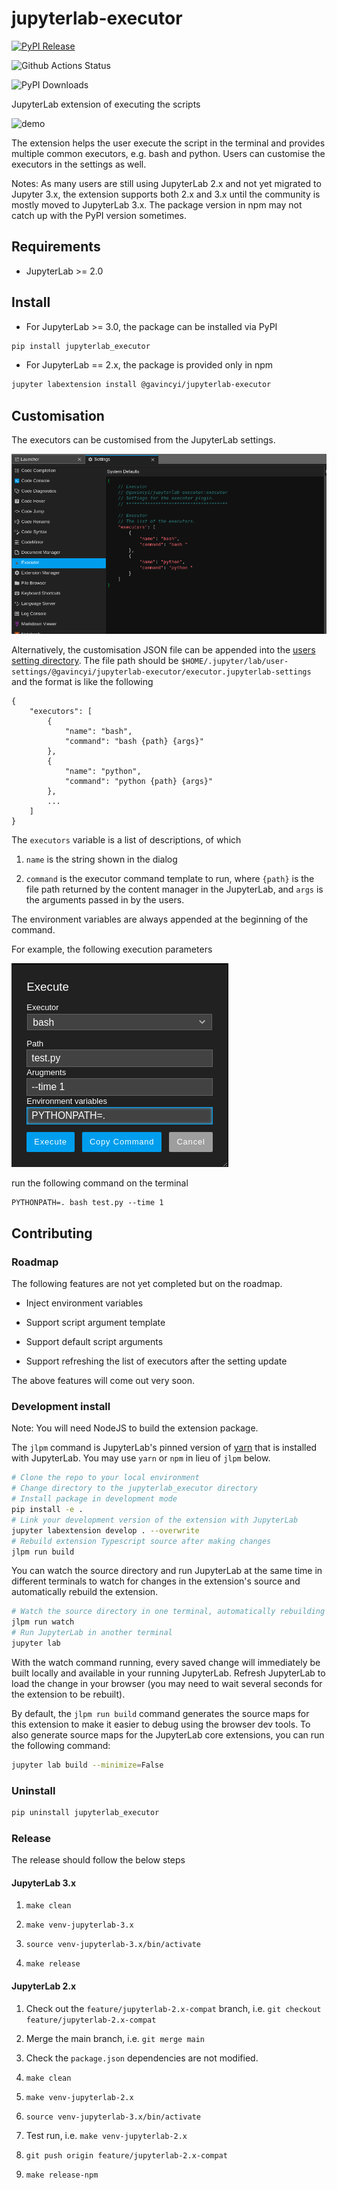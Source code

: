 # jupyterlab-executor

[![PyPI Release](https://img.shields.io/pypi/v/jupyterlab-executor.svg)](https://pypi.org/project/jupyterlab-executor/)

![Github Actions Status](https://github.com/gavincyi/jupyterlab-executor/workflows/Build/badge.svg)

![PyPI Downloads](https://img.shields.io/pypi/dm/jupyterlab-executor.svg)

JupyterLab extension of executing the scripts

![demo](doc/README/demo.gif)

The extension helps the user execute the script in the terminal and provides
multiple common executors, e.g. bash and python. Users can customise the
executors in the settings as well.

Notes: As many users are still using JupyterLab 2.x and not yet migrated 
to Jupyter 3.x, the extension supports both 2.x and 3.x until the community
is mostly moved to JupyterLab 3.x. The package version in npm may not catch
up with the PyPI version sometimes.

## Requirements

* JupyterLab >= 2.0

## Install

* For JupyterLab >= 3.0, the package can be installed via PyPI

```bash
pip install jupyterlab_executor
```

* For JupyterLab == 2.x, the package is provided only in npm

```bash
jupyter labextension install @gavincyi/jupyterlab-executor
```

## Customisation

The executors can be customised from the JupyterLab settings.

![Customisation settings](doc/README/customisation-settings.png)

Alternatively, the customisation JSON file can be appended into the
[users setting directory](https://jupyterlab.readthedocs.io/en/stable/user/directories.html?highlight=%22jupyterlab-settings%22#jupyterlab-user-settings-directory).
The file path should be 
`$HOME/.jupyter/lab/user-settings/@gavincyi/jupyterlab-executor/executor.jupyterlab-settings` 
and the format is like the following

```
{
    "executors": [
        {
            "name": "bash",
            "command": "bash {path} {args}"
        },
        {
            "name": "python",
            "command": "python {path} {args}"
        },
        ...
    ]
}
```

The `executors` variable is a list of descriptions, of which

1. `name` is the string shown in the dialog

2. `command` is the executor command template to run, where `{path}`
is the file path returned by the content manager in the JupyterLab,
and `args` is the arguments passed in by the users.

The environment variables are always appended at the beginning of the
command. 

For example, the following execution parameters 

![Execute](doc/README/executor.png)

run the following command on the terminal

```
PYTHONPATH=. bash test.py --time 1
```

## Contributing

### Roadmap

The following features are not yet completed but on the roadmap. 

- Inject environment variables

- Support script argument template

- Support default script arguments

- Support refreshing the list of executors after the setting update

The above features will come out very soon.

### Development install

Note: You will need NodeJS to build the extension package.

The `jlpm` command is JupyterLab's pinned version of
[yarn](https://yarnpkg.com/) that is installed with JupyterLab. You may use
`yarn` or `npm` in lieu of `jlpm` below.

```bash
# Clone the repo to your local environment
# Change directory to the jupyterlab_executor directory
# Install package in development mode
pip install -e .
# Link your development version of the extension with JupyterLab
jupyter labextension develop . --overwrite
# Rebuild extension Typescript source after making changes
jlpm run build
```

You can watch the source directory and run JupyterLab at the same time in different terminals to watch for changes in the extension's source and automatically rebuild the extension.

```bash
# Watch the source directory in one terminal, automatically rebuilding when needed
jlpm run watch
# Run JupyterLab in another terminal
jupyter lab
```

With the watch command running, every saved change will immediately be built locally and available in your running JupyterLab. Refresh JupyterLab to load the change in your browser (you may need to wait several seconds for the extension to be rebuilt).

By default, the `jlpm run build` command generates the source maps for this extension to make it easier to debug using the browser dev tools. To also generate source maps for the JupyterLab core extensions, you can run the following command:

```bash
jupyter lab build --minimize=False
```

### Uninstall

```bash
pip uninstall jupyterlab_executor
```

### Release

The release should follow the below steps

#### JupyterLab 3.x

1. `make clean`

2. `make venv-jupyterlab-3.x`

3. `source venv-jupyterlab-3.x/bin/activate`

4. `make release`

#### JupyterLab 2.x

1. Check out the `feature/jupyterlab-2.x-compat` branch, i.e. `git checkout feature/jupyterlab-2.x-compat`

2. Merge the main branch, i.e. `git merge main`

3. Check the `package.json` dependencies are not modified.

4. `make clean`

5. `make venv-jupyterlab-2.x`

6. `source venv-jupyterlab-3.x/bin/activate`

7. Test run, i.e. `make venv-jupyterlab-2.x`

8. `git push origin feature/jupyterlab-2.x-compat`

9. `make release-npm`
